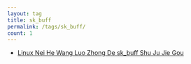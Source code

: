 ```yaml
---
layout: tag
title: sk_buff
permalink: /tags/sk_buff/
count: 1
---
```


- [Linux Nei He Wang Luo Zhong De  sk_buff Shu Ju Jie Gou ](https://universesaurora.top/2023/04/21/skbuff_repost/)
